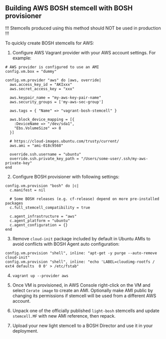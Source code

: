 ## Building AWS BOSH stemcell with BOSH provisioner

!!! Stemcells produced using this method should NOT be used in production !!!

To quickly create BOSH stemcells for AWS:

1. Configure AWS Vagrant provider with your AWS account settings. For example:

```
# AWS provider is configured to use an AMI
config.vm.box = "dummy"

config.vm.provider "aws" do |aws, override|
  aws.access_key_id = "AKIxxx"
  aws.secret_access_key = "xxx"

  aws.keypair_name = "my-aws-key-pair-name"
  aws.security_groups = ['my-aws-sec-group']

  aws.tags = { "Name" => "vagrant-bosh-stemcell" }

  aws.block_device_mapping = [{
    :DeviceName => "/dev/sda1",
    "Ebs.VolumeSize" => 8
  }]

  # https://cloud-images.ubuntu.com/trusty/current/
  aws.ami = "ami-018c9568"

  override.ssh.username = "ubuntu"
  override.ssh.private_key_path = "/Users/some-user/.ssh/my-aws-private-key"
end
```

2. Configure BOSH provisioner with following settings:

```
config.vm.provision "bosh" do |c|
  c.manifest = nil

  # Some BOSH releases (e.g. cf-release) depend on more pre-installed packages
  c.full_stemcell_compatibility = true

  c.agent_infrastructure = "aws"
  c.agent_platform = "ubuntu"
  c.agent_configuration = {}
end
```

3. Remove `cloud-init` package included by default in Ubuntu AMIs
   to avoid conflicts with BOSH Agent auto configuration:

```
config.vm.provision "shell", inline: "apt-get -y purge --auto-remove cloud-init"
config.vm.provision "shell", inline: "echo 'LABEL=cloudimg-rootfs /  ext4 defaults  0 0' > /etc/fstab"
```

4. `vagrant up --provider aws`

5. Once VM is provisioned, in AWS Console right-click on the VM and select `Cerate image` to create an AMI.
   Optionally make AMI public by changing its permissions if stemcell will be used from a different AWS account.

6. Unpack one of the officially published `light-bosh` stemcells and
   update `stemcell.MF` with new AMI reference, then repack.

7. Upload your new light stemcell to a BOSH Director and use it in your deployment.
